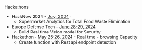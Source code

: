 Hackathons

- HackNow 2024 - [July, 2024](python/reconaissance/README.md) -     
    - Supermarket Analytics for Total Food Waste Elimination
- Europe Defense Tech - [June 28-29, 2024](python/reconaissance/README.md) 
    - Build Real time Vision model for Security
- Hackathon - [May 25-26, 2024](docs/2024/hackathon-may-2024.md) - Real time - browsing Capacity  
    - Create function with Rest api endpoint detection 

